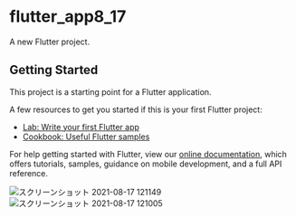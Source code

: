 # flutter_app8_17

A new Flutter project.

## Getting Started

This project is a starting point for a Flutter application.

A few resources to get you started if this is your first Flutter project:

- [Lab: Write your first Flutter app](https://flutter.dev/docs/get-started/codelab)
- [Cookbook: Useful Flutter samples](https://flutter.dev/docs/cookbook)

For help getting started with Flutter, view our
[online documentation](https://flutter.dev/docs), which offers tutorials,
samples, guidance on mobile development, and a full API reference.

![スクリーンショット 2021-08-17 121149](https://user-images.githubusercontent.com/85275288/129657901-89f0a4f4-9d2a-4fcf-8697-473665b7abcd.png)
![スクリーンショット 2021-08-17 121005](https://user-images.githubusercontent.com/85275288/129657915-fc7b0301-3334-46ad-bc53-d8aa324e380c.png)
